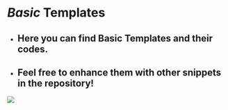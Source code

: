 # _Basic_ Templates
* ## Here you can find Basic Templates and their codes.
* ## Feel free to enhance them with other snippets in the repository!
![](https://cdn.dribbble.com/users/1106204/screenshots/7063847/media/dc64a6ac0e324de8aaceec810846fff7.gif)
